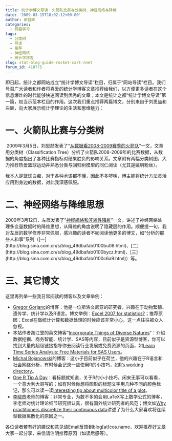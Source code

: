 ```yaml
---
title: 统计学博文导读：火箭队比赛与分类树、神经网络与降维
date: '2009-03-15T18:02:12+00:00'
author: 谢益辉
categories:
  - 机器学习
tags:
  - 分类树
  - 导读
  - 推荐
  - 神经网络
  - 统计学博客
slug: stat-blog-guide-rocket-cart-nnet
forum_id: 418775
---
```


即日起，统计之都网站成立“统计学博文导读”栏目，归属于“网站导读”栏目。我们号召广大读者和作者将喜爱的统计学博客文章推荐给我们，以方便更多读者在这个信息爆炸的时代能够快速阅读到优秀的文章；本文是统计之都“统计学博文导读”第一篇，权当示范本栏目的作用。这次我们重点推荐两篇博文，分别来自于刘思喆和左辰，向大家展示统计学理论的生活和思维魅力：
<!--more-->

# 一、火箭队比赛与分类树

 2009年3月5日，刘思喆发表了“[从数据看2008-2009赛季的火箭队](https://bjt.name/2009/03/05/data-2008-2009-rockets.html "https://bjt.name/2009/03/05/data-2008-2009-rockets.html")”一文，文章用分类树（Classification Tree）分析了火箭队2008-2009年的比赛数据，从数据的角度指出了各种比赛指标对结果胜负的影响关系。文章附有两幅分类树图，大力推荐热爱篮球运动并熟悉分类与回归树模型的同仁阅读（尤其是姚明粉丝）。

我本人是篮球白痴，对于各种术语都不懂，因此不多啰嗦，博主能将统计方法灵活应用到身边的数据，对此我深感佩服。

# 二、神经网络与降维思想

2009年3月12日，左辰发表了“[神經網絡和非線性降維](http://blog.sina.com.cn/s/blog_49dbafab0100cla3.html "http://blog.sina.com.cn/s/blog_49dbafab0100cla3.html")”一文，讲述了神经网络处理多变量数据时的降维思想，从降维的角度说明了隐藏层的作用。顺便提一句，我对左辰的数学修养非常佩服，感兴趣的读者不妨阅读他更多的博文，如“分析的那些人和事”系列（[一](http://blog.sina.com.cn/s/blog_49dbafab0100bu08.html)、[二](http://blog.sina.com.cn/s/blog_49dbafab0100bycz.html)、[三](http://blog.sina.com.cn/s/blog_49dbafab0100c6a9.html)）等。

# 三、其它博文

这里再列举一些我日常阅读的博客以及文章举例：

* [Gregor Gorjanc](http://ggorjan.blogspot.com/)的博客：他是一位斯洛文尼亚的研究者，兴趣在于动物繁殖、遗传学、统计学以及R语言。博文举例：[Excel 2007 for statistics?](http://ggorjan.blogspot.com/2008/09/excel-2007-for-statistics.html "http://ggorjan.blogspot.com/2008/09/excel-2007-for-statistics.html")；推荐原因：Excel在做统计计算和数据处理的时候应该非常小心，这一点往往被众人忽视。
* 本站作者胡江堂的英文博客“[Incorporate Things of Diverse Natures](http://jiangtanghu.blogspot.com/)”：介绍数据挖掘、商务智能、统计学、SAS等内容，目前似乎是资源型博客，你可以找到大量的超级链接指导你去阅读行业发展或免费资源的页面，如[Learn Time Series Analysis: Free Materials for SAS Users](http://jiangtanghu.blogspot.com/2008/12/learn-time-series-analysis-free.html)。
* [Michal Bojanowski](http://bojan.3e.pl/weblog/index.php)的博客：这小子目前似乎在荷兰，他的兴趣在于R语言和社会网络分析，有时候会记录一些使用R的小技巧，如[R’s working directory](http://bojan.3e.pl/weblog/pivot/entry.php?id=27)。
* [One R Tip A Day](http://onertipaday.blogspot.com/)：看标题就知道，关于R的小小技巧，闲来无事可以看看，一个意大利大哥写的；如有时候你想将图形的标题文字用几种不同的颜色标记，那么可以读一读[Interesting tip about multicolor title of a plot](http://onertipaday.blogspot.com/2009/01/interesting-tip-about-multicolor-title.html)。
* [李晓煦](http://lixiaoxu.lxxm.com/)老师的博客：非常专业，为数不多的会用LaTeX写上数学公式的博客，李老师对统计理论细节研究很认真，很有国外统计研究者的风范；博文如[Why practitioners discretize their continuous data](http://lixiaoxu.lxxm.com/why-practitioners-discretize-their-continous-data/ "Permalink to Why practitioners discretize their continuous data")讲述了为什么大家喜欢将连续型数据离散化的原因之一。

各位读者若有好的建议和意见请Email反馈到blog[at]cos.name，欢迎推荐好文章大家一起分享，来信请注明推荐原因（如读后感等）。
